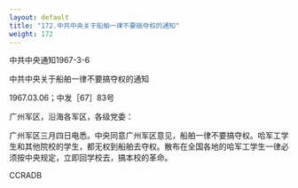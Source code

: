 ```yaml
---
layout: default
title: "172.中共中央关于船舶一律不要搞夺权的通知"
weight: 172
---
```


中共中央通知1967-3-6

中共中央关于船舶一律不要搞夺权的通知

1967.03.06；中发［67］83号

广州军区，沿海各军区，各级党委：

广州军区三月四日电悉。中央同意广州军区意见，船舶一律不要搞夺权。哈军工学生和其他院校的学生，都无权到船舶去夺权。散布在全国各地的哈军工学生一律必须按中央规定，立即回学校去，搞本校的革命。

CCRADB

